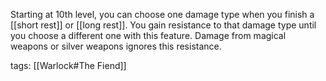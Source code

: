 Starting at 10th level, you can choose one damage type when you finish a [[short rest]] or [[long rest]]. You gain resistance to that damage type until you choose a different one with this feature. Damage from magical weapons or silver weapons ignores this resistance.

tags: [[Warlock#The Fiend]]